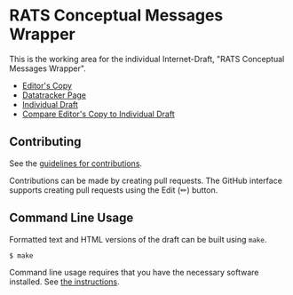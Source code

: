 # RATS Conceptual Messages Wrapper

This is the working area for the individual Internet-Draft, "RATS Conceptual Messages Wrapper".

* [Editor's Copy](https://thomas-fossati.github.io/draft-ftbs-rats-msg-wrap/#go.draft-ftbs-rats-msg-wrap.html)
* [Datatracker Page](https://datatracker.ietf.org/doc/draft-ftbs-rats-msg-wrap)
* [Individual Draft](https://datatracker.ietf.org/doc/html/draft-ftbs-rats-msg-wrap)
* [Compare Editor's Copy to Individual Draft](https://thomas-fossati.github.io/draft-ftbs-rats-msg-wrap/#go.draft-ftbs-rats-msg-wrap.diff)


## Contributing

See the
[guidelines for contributions](https://github.com/thomas-fossati/draft-ftbs-rats-msg-wrap/blob/main/CONTRIBUTING.md).

Contributions can be made by creating pull requests.
The GitHub interface supports creating pull requests using the Edit (✏) button.


## Command Line Usage

Formatted text and HTML versions of the draft can be built using `make`.

```sh
$ make
```

Command line usage requires that you have the necessary software installed.  See
[the instructions](https://github.com/martinthomson/i-d-template/blob/main/doc/SETUP.md).

